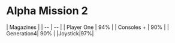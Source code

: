 # Alpha Mission 2

| Magazines |
| -- | -- |
| Player One | 94% |
| Consoles + | 90% |
| Generation4| 90% |
|Joystick|97%|
